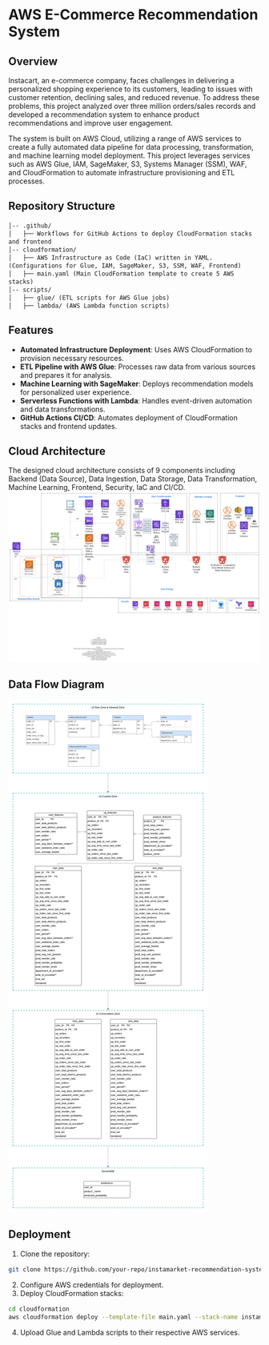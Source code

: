 # AWS E-Commerce Recommendation System
## Overview
Instacart, an e-commerce company, faces challenges in delivering a personalized shopping experience to its customers, leading to issues with customer retention, declining sales, and reduced revenue. To address these problems, this project analyzed over three million orders/sales records and developed a recommendation system to enhance product recommendations and improve user engagement.

The system is built on AWS Cloud, utilizing a range of AWS services to create a fully automated data pipeline for data processing, transformation, and machine learning model deployment. This project leverages services such as AWS Glue, IAM, SageMaker, S3, Systems Manager (SSM), WAF, and CloudFormation to automate infrastructure provisioning and ETL processes.

## Repository Structure
```aws-ecom-recommendation-system/
│-- .github/
│   ├── Workflows for GitHub Actions to deploy CloudFormation stacks and frontend
│-- cloudformation/
│   ├── AWS Infrastructure as Code (IaC) written in YAML. (Configurations for Glue, IAM, SageMaker, S3, SSM, WAF, Frontend)
│   ├── main.yaml (Main CloudFormation template to create 5 AWS stacks)
│-- scripts/
│   ├── glue/ (ETL scripts for AWS Glue jobs)
│   ├── lambda/ (AWS Lambda function scripts)
```

## Features
- **Automated Infrastructure Deployment**: Uses AWS CloudFormation to provision necessary resources.
- **ETL Pipeline with AWS Glue**: Processes raw data from various sources and prepares it for analysis.
- **Machine Learning with SageMaker**: Deploys recommendation models for personalized user experience.
- **Serverless Functions with Lambda**: Handles event-driven automation and data transformations.
- **GitHub Actions CI/CD**: Automates deployment of CloudFormation stacks and frontend updates.

## Cloud Architecture
The designed cloud architecture consists of 9 components including Backend (Data Source), Data Ingestion, Data Storage, Data Transformation, Machine Learning, Frontend, Security, IaC and CI/CD.  
![Alt Text](infrastructure-diagram/Cloud_Architecture_Design.png)

## Data Flow Diagram
![Alt Text](data-flow-diagram/Data_Flow_Diagram.png)

## Deployment
1. Clone the repository:
```sh
git clone https://github.com/your-repo/instamarket-recommendation-system.git
```
2. Configure AWS credentials for deployment.
3. Deploy CloudFormation stacks:
```sh  
cd cloudformation
aws cloudformation deploy --template-file main.yaml --stack-name instamarket-main
```
4. Upload Glue and Lambda scripts to their respective AWS services.
